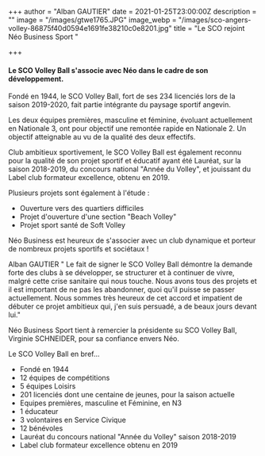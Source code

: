 +++
author = "Alban GAUTIER"
date = 2021-01-25T23:00:00Z
description = ""
image = "/images/gtwe1765.JPG"
image_webp = "/images/sco-angers-volley-86875f40d0594e1691fe38210c0e8201.jpg"
title = "Le SCO rejoint Néo Business Sport "

+++
#### Le SCO Volley Ball s'associe avec Néo dans le cadre de son développement.

Fondé en 1944, le SCO Volley Ball, fort de ses 234 licenciés lors de la saison 2019-2020, fait partie intégrante du paysage sportif angevin.

Les deux équipes premières, masculine et féminine, évoluant actuellement en Nationale 3, ont pour objectif une remontée rapide en Nationale 2. Un objectif atteignable au vu de la qualité des deux effectifs.

Club ambitieux sportivement, le SCO Volley Ball est également reconnu pour la qualité de son projet sportif et éducatif ayant été Lauréat, sur la saison 2018-2019, du concours national "Année du Volley", et jouissant du Label club formateur excellence, obtenu en 2019.

Plusieurs projets sont également à l'étude :

* Ouverture vers des quartiers difficiles
* Projet d'ouverture d'une section "Beach Volley"
* Projet sport santé de Soft Volley

Néo Business est heureux de s'associer avec un club dynamique et porteur de nombreux projets sportifs et sociétaux !

Alban GAUTIER " Le fait de signer le SCO Volley Ball démontre la demande forte des clubs à se développer, se structurer et à continuer de vivre, malgré cette crise sanitaire qui nous touche. Nous avons tous des projets et il est important de ne pas les abandonner, quoi qu'il puisse se passer actuellement. Nous sommes très heureux de cet accord et impatient de débuter ce projet ambitieux qui, j'en suis persuadé, a de beaux jours devant lui."

Néo Business Sport tient à remercier la présidente su SCO Volley Ball, Virginie SCHNEIDER, pour sa confiance envers Néo.

Le SCO Volley Ball en bref…

* Fondé en 1944
* 12 équipes de compétitions
* 5 équipes Loisirs
* 201 licenciés dont une centaine de jeunes, pour la saison actuelle
* Equipes premières, masculine et Féminine, en N3
* 1 éducateur
* 3 volontaires en Service Civique
* 12 bénévoles
* Lauréat du concours national "Année du Volley" saison 2018-2019
* Label club formateur excellence obtenu en 2019